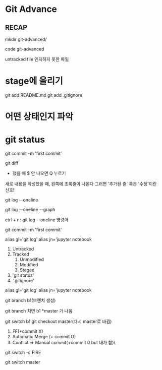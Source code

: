 # Git Advance

## RECAP
mkdir git-advanced/

code git-advanced



untracked file 인지하지 못한 파일

# stage에 올리기
git add README.md
git add .gitignore

# 어떤 상태인지 파악
# git status

git commit -m 'first commit'

git diff 

- 했을 때 $ 안 나오면 Q 누르기

새로 내용을 작성했을 때, 왼쪽에 초록줄이 나온다
그러면 '추가된 줄' 혹은 '수정'이란 신호!


git log --oneline

git log --oneline --graph

ctrl + r : git log --oneline 명령어


git commit -m 'first commit'


alias gl='git log'
alias jn='jupyter notebook



1. Untracked
2. Tracked
   1. Unmodified
   2. Modified
   3. Staged
3. 'git status'
4. '.gitignore'

alias gl='git log'
alias jn='jupyter notebook

git branch b1(브랜치 생성)

git branch 치면 b1 *master 가 나옴

git switch b1
git checkout master(다시 master로 바뀜)


1. FF(+commit X)
2. Automatic Merge (+ commit O)
3. Conflict => Manual commit(+commit 0 but 내가 함)\


git switch -c FIRE

git switch master
